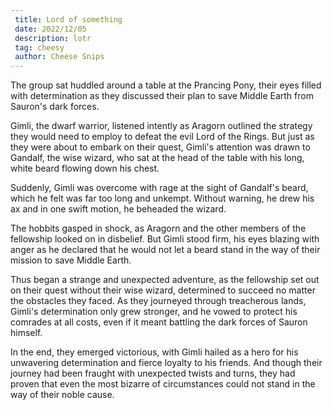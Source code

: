 ```yaml
---
 title: Lord of something
 date: 2022/12/05
 description: lotr
 tag: cheesy
 author: Cheese Snips
---
```


The group sat huddled around a table at the Prancing Pony, their eyes filled with determination as they discussed their plan to save Middle Earth from Sauron's dark forces.

Gimli, the dwarf warrior, listened intently as Aragorn outlined the strategy they would need to employ to defeat the evil Lord of the Rings. But just as they were about to embark on their quest, Gimli's attention was drawn to Gandalf, the wise wizard, who sat at the head of the table with his long, white beard flowing down his chest.

Suddenly, Gimli was overcome with rage at the sight of Gandalf's beard, which he felt was far too long and unkempt. Without warning, he drew his ax and in one swift motion, he beheaded the wizard.

The hobbits gasped in shock, as Aragorn and the other members of the fellowship looked on in disbelief. But Gimli stood firm, his eyes blazing with anger as he declared that he would not let a beard stand in the way of their mission to save Middle Earth.

Thus began a strange and unexpected adventure, as the fellowship set out on their quest without their wise wizard, determined to succeed no matter the obstacles they faced. As they journeyed through treacherous lands, Gimli's determination only grew stronger, and he vowed to protect his comrades at all costs, even if it meant battling the dark forces of Sauron himself.

In the end, they emerged victorious, with Gimli hailed as a hero for his unwavering determination and fierce loyalty to his friends. And though their journey had been fraught with unexpected twists and turns, they had proven that even the most bizarre of circumstances could not stand in the way of their noble cause.